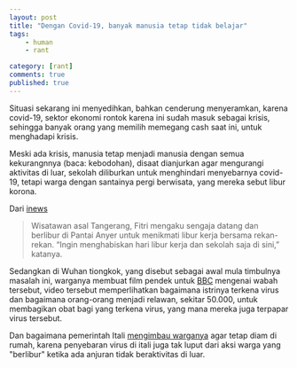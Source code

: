 ```yaml
---
layout: post
title: "Dengan Covid-19, banyak manusia tetap tidak belajar"
tags: 
    - human
    - rant

category: [rant]
comments: true
published: true
---
```


Situasi sekarang ini menyedihkan, bahkan cenderung menyeramkan, karena covid-19, sektor ekonomi rontok karena ini sudah masuk sebagai krisis, sehingga banyak orang yang memilih memegang cash saat ini, untuk menghadapi krisis.

Meski ada krisis, manusia tetap menjadi manusia dengan semua kekurangnnya (baca: kebodohan), disaat dianjurkan agar mengurangi aktivitas di luar, sekolah diliburkan untuk menghindari menyebarnya covid-19, tetapi warga dengan santainya pergi berwisata, yang mereka sebut libur korona.

Dari [inews](https://regional.inews.id/berita/korona-mewabah-pantai-carita-anyer-banten-dibanjiri-wisatawan-jakarta)
> Wisatawan asal Tangerang, Fitri mengaku sengaja datang dan berlibur di Pantai Anyer untuk menikmati libur kerja bersama rekan-rekan. “Ingin menghabiskan hari libur kerja dan sekolah saja di sini,” katanya.

Sedangkan di Wuhan tiongkok, yang disebut sebagai awal mula timbulnya masalah ini, warganya membuat film pendek untuk [BBC](https://www.bbc.com/news/video_and_audio/headlines/51858226/coronavirus-life-inside-china-s-lockdown) mengenai wabah tersebut, video tersebut memperlihatkan bagaimana istrinya terkena virus dan bagaimana orang-orang menjadi relawan, sekitar 50.000, untuk membagikan obat bagi yang terkena virus, yang mana mereka juga terpapar virus tersebut.

Dan bagaimana pemerintah Itali [mengimbau warganya](https://www.bbc.com/news/video_and_audio/headlines/51900325/coronavirus-please-stay-at-home) agar tetap diam di rumah, karena penyebaran virus di itali juga tak luput dari aksi warga yang "berlibur" ketika ada anjuran tidak beraktivitas di luar.
